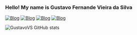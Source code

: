
### Hello! My name is Gustavo Fernande Vieira da Silva

[![Blog](https://img.shields.io/badge/HTML-239120?style=for-the-badge&logo=html5&logoColor=white)]()
[![Blog](https://img.shields.io/badge/JavaScript-323330?style=for-the-badge&logo=javascript&logoColor=F7DF1E)]()
[![Blog](https://img.shields.io/badge/SQLite-07405E?style=for-the-badge&logo=sqlite&logoColor=white)]()
[![Blog](https://img.shields.io/badge/Lua-2C2D72?style=for-the-badge&logo=lua&logoColor=white)]()

![GustavoVS GitHub stats](https://github-readme-stats.vercel.app/api?username=GustavoFernandesVS&show_icons=true&theme=dark)

